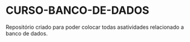 # CURSO-BANCO-DE-DADOS
Repositório criado para poder colocar todas asatividades relacionado a banco de dados.
